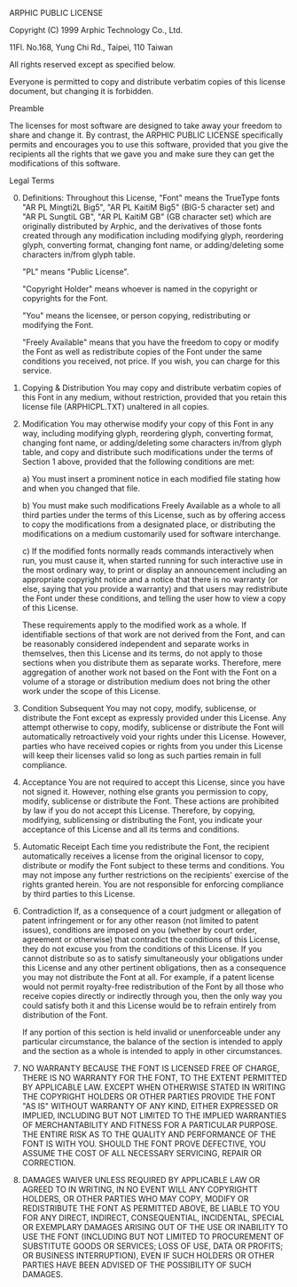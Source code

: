 ARPHIC PUBLIC LICENSE

Copyright (C) 1999 Arphic Technology Co., Ltd.

11Fl. No.168, Yung Chi Rd., Taipei, 110 Taiwan

All rights reserved except as specified below.

Everyone is permitted to copy and distribute verbatim copies of this
license document, but changing it is forbidden.

Preamble

   The licenses for most software are designed to take away your freedom
to share and change it. By contrast, the ARPHIC PUBLIC LICENSE
specifically permits and encourages you to use this software, provided
that you give the recipients all the rights that we gave you and make
sure they can get the modifications of this software.

Legal Terms

0. Definitions:
   Throughout this License, "Font" means the TrueType fonts "AR PL
Mingti2L Big5", "AR PL KaitiM Big5" (BIG-5 character set) and "AR PL
SungtiL GB", "AR PL KaitiM GB" (GB character set) which are originally
distributed by Arphic, and the derivatives of those fonts created
through any modification including modifying glyph, reordering glyph,
converting format, changing font name, or adding/deleting some
characters in/from glyph table.

   "PL" means "Public License".

   "Copyright Holder" means whoever is named in the copyright or
copyrights for the Font.

   "You" means the licensee, or person copying, redistributing or
modifying the Font.

   "Freely Available" means that you have the freedom to copy or modify
the Font as well as redistribute copies of the Font under the same
conditions you received, not price. If you wish, you can charge for
this service.

1. Copying & Distribution
   You may copy and distribute verbatim copies of this Font in any
medium, without restriction, provided that you retain this license
file (ARPHICPL.TXT) unaltered in all copies.

2. Modification
   You may otherwise modify your copy of this Font in any way, including
modifying glyph, reordering glyph, converting format, changing font
name, or adding/deleting some characters in/from glyph table, and copy
and distribute such modifications under the terms of Section 1 above,
provided that the following conditions are met:

   a) You must insert a prominent notice in each modified file stating
how and when you changed that file.

   b) You must make such modifications Freely Available as a whole to
all third parties under the terms of this License, such as by offering
access to copy the modifications from a designated place, or
distributing the modifications on a medium customarily used for
software interchange.

   c) If the modified fonts normally reads commands interactively when
run, you must cause it, when started running for such interactive use
in the most ordinary way, to print or display an announcement
including an appropriate copyright notice and a notice that there is
no warranty (or else, saying that you provide a warranty) and that
users may redistribute the Font under these conditions, and telling
the user how to view a copy of this License.

   These requirements apply to the modified work as a whole. If
identifiable sections of that work are not derived from the Font, and
can be reasonably considered independent and separate works in
themselves, then this License and its terms, do not apply to those
sections when you distribute them as separate works. Therefore, mere
aggregation of another work not based on the Font with the Font on a
volume of a storage or distribution medium does not bring the other
work under the scope of this License.

3. Condition Subsequent
   You may not copy, modify, sublicense, or distribute the Font except as
expressly provided under this License. Any attempt otherwise to copy,
modify, sublicense or distribute the Font will automatically
retroactively void your rights under this License. However, parties
who have received copies or rights from you under this License will
keep their licenses valid so long as such parties remain in full
compliance.

4. Acceptance
   You are not required to accept this License, since you have not signed
it. However, nothing else grants you permission to copy, modify,
sublicense or distribute the Font. These actions are prohibited by law
if you do not accept this License. Therefore, by copying, modifying,
sublicensing or distributing the Font, you indicate your acceptance of
this License and all its terms and conditions.

5. Automatic Receipt
   Each time you redistribute the Font, the recipient automatically
receives a license from the original licensor to copy, distribute or
modify the Font subject to these terms and conditions. You may not
impose any further restrictions on the recipients' exercise of the
rights granted herein. You are not responsible for enforcing
compliance by third parties to this License.

6. Contradiction
   If, as a consequence of a court judgment or allegation of patent
infringement or for any other reason (not limited to patent issues),
conditions are imposed on you (whether by court order, agreement or
otherwise) that contradict the conditions of this License, they do not
excuse you from the conditions of this License. If you cannot
distribute so as to satisfy simultaneously your obligations under this
License and any other pertinent obligations, then as a consequence you
may not distribute the Font at all. For example, if a patent license
would not permit royalty-free redistribution of the Font by all those
who receive copies directly or indirectly through you, then the only
way you could satisfy both it and this License would be to refrain
entirely from distribution of the Font.

   If any portion of this section is held invalid or unenforceable under
any particular circumstance, the balance of the section is intended to
apply and the section as a whole is intended to apply in other
circumstances.

7. NO WARRANTY
   BECAUSE THE FONT IS LICENSED FREE OF CHARGE, THERE IS NO WARRANTY FOR
THE FONT, TO THE EXTENT PERMITTED BY APPLICABLE LAW. EXCEPT WHEN
OTHERWISE STATED IN WRITING THE COPYRIGHT HOLDERS OR OTHER PARTIES
PROVIDE THE FONT "AS IS" WITHOUT WARRANTY OF ANY KIND, EITHER
EXPRESSED OR IMPLIED, INCLUDING BUT NOT LIMITED TO THE IMPLIED
WARRANTIES OF MERCHANTABILITY AND FITNESS FOR A PARTICULAR
PURPOSE. THE ENTIRE RISK AS TO THE QUALITY AND PERFORMANCE OF THE FONT
IS WITH YOU. SHOULD THE FONT PROVE DEFECTIVE, YOU ASSUME THE COST OF
ALL NECESSARY SERVICING, REPAIR OR CORRECTION.

8. DAMAGES WAIVER
   UNLESS REQUIRED BY APPLICABLE LAW OR AGREED TO IN WRITING, IN NO EVENT
WILL ANY COPYRIGHTT HOLDERS, OR OTHER PARTIES WHO MAY COPY, MODIFY OR
REDISTRIBUTE THE FONT AS PERMITTED ABOVE, BE LIABLE TO YOU FOR ANY
DIRECT, INDIRECT, CONSEQUENTIAL, INCIDENTAL, SPECIAL OR EXEMPLARY
DAMAGES ARISING OUT OF THE USE OR INABILITY TO USE THE FONT (INCLUDING
BUT NOT LIMITED TO PROCUREMENT OF SUBSTITUTE GOODS OR SERVICES; LOSS
OF USE, DATA OR PROFITS; OR BUSINESS INTERRUPTION), EVEN IF SUCH
HOLDERS OR OTHER PARTIES HAVE BEEN ADVISED OF THE POSSIBILITY OF SUCH
DAMAGES.
